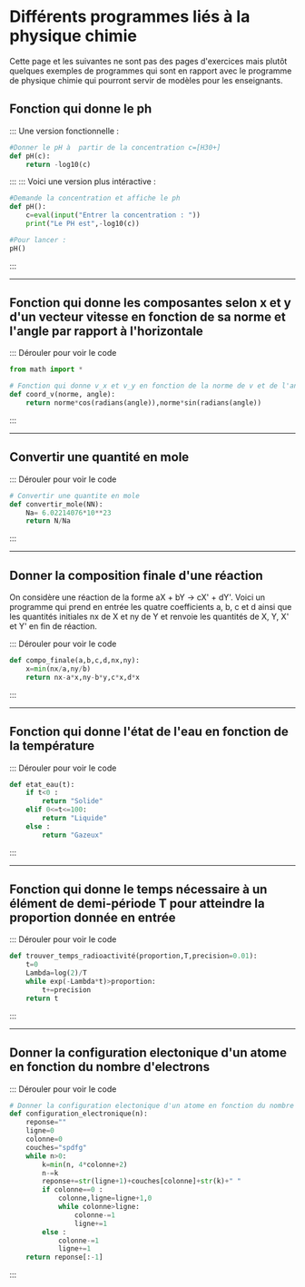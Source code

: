 # Différents programmes liés à la physique chimie

Cette page et les suivantes ne sont pas des pages d'exercices mais plutôt quelques exemples de programmes qui sont en rapport avec le programme de physique chimie qui pourront servir de modèles pour les enseignants.


## Fonction qui donne le ph  
::: Une version fonctionnelle :
```python
#Donner le pH à  partir de la concentration c=[H30+]
def pH(c):
    return -log10(c)
```
:::
::: Voici une version plus intéractive :
```python
#Demande la concentration et affiche le ph
def pH():
    c=eval(input("Entrer la concentration : "))
    print("Le PH est",-log10(c))

#Pour lancer :
pH()
```
:::

---

## Fonction qui donne les composantes selon x et y d'un vecteur vitesse en fonction de sa norme et l'angle par rapport à l'horizontale  
::: Dérouler pour voir le code
```python
from math import *

# Fonction qui donne v_x et v_y en fonction de la norme de v et de l'angle en degré par rapport à  l'horizontale
def coord_v(norme, angle):
    return norme*cos(radians(angle)),norme*sin(radians(angle))
```
:::

---

## Convertir une quantité en mole

::: Dérouler pour voir le code
```python
# Convertir une quantite en mole
def convertir_mole(NN):
    Na= 6.02214076*10**23
    return N/Na
```
:::

---

## Donner la composition finale d'une réaction  

On considère une réaction de la forme aX + bY -> cX' + dY'. Voici un programme qui prend en entrée les quatre coefficients a, b, c et d ainsi que les quantités initiales nx de X et ny de Y et renvoie les quantités de X, Y, X' et Y' en fin de réaction.

::: Dérouler pour voir le code
```python
def compo_finale(a,b,c,d,nx,ny):
    x=min(nx/a,ny/b)
    return nx-a*x,ny-b*y,c*x,d*x
```
:::

---

## Fonction qui donne l'état de l'eau en fonction de la température

::: Dérouler pour voir le code
```python
def etat_eau(t):
    if t<0 :
        return "Solide"
    elif 0<=t<=100:
        return "Liquide"
    else :
        return "Gazeux"
```
:::

---

## Fonction qui donne le temps nécessaire à un élément de demi-période T pour atteindre la proportion donnée en entrée

::: Dérouler pour voir le code
```python
def trouver_temps_radioactivité(proportion,T,precision=0.01):
    t=0
    Lambda=log(2)/T
    while exp(-Lambda*t)>proportion:
        t+=precision
    return t
```
:::

---

## Donner la configuration electonique d'un atome en fonction du nombre d'electrons

::: Dérouler pour voir le code
```python
# Donner la configuration electonique d'un atome en fonction du nombre d'electrons
def configuration_electronique(n):
    reponse=""
    ligne=0
    colonne=0
    couches="spdfg"
    while n>0:
        k=min(n, 4*colonne+2)
        n-=k
        reponse+=str(ligne+1)+couches[colonne]+str(k)+" "
        if colonne==0 :
            colonne,ligne=ligne+1,0
            while colonne>ligne:
                colonne-=1
                ligne+=1
        else :
            colonne-=1
            ligne+=1
    return reponse[:-1]
```
:::
